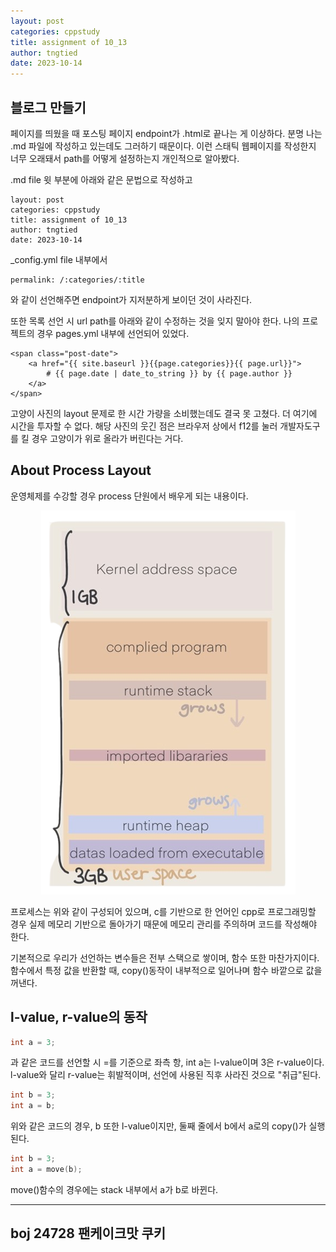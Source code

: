 ```yaml
---
layout: post
categories: cppstudy
title: assignment of 10_13
author: tngtied
date: 2023-10-14
---
```


## 블로그 만들기


페이지를 띄웠을 때 포스팅 페이지 endpoint가 .html로 끝나는 게 이상하다. 분명 나는 .md 파일에 작성하고 있는데도 그러하기 때문이다. 이런 스태틱 웹페이지를 작성한지 너무 오래돼서 path를 어떻게 설정하는지 개인적으로 알아봤다. 

.md file 윗 부분에 아래와 같은 문법으로 작성하고
```
layout: post
categories: cppstudy
title: assignment of 10_13
author: tngtied
date: 2023-10-14
```
_config.yml file 내부에서 
```
permalink: /:categories/:title
```
와 같이 선언해주면 endpoint가 지저분하게 보이던 것이 사라진다.

또한 목록 선언 시 url path를 아래와 같이 수정하는 것을 잊지 말아야 한다. 나의 프로젝트의 경우 pages.yml 내부에 선언되어 있었다. 
```
<span class="post-date">
    <a href="{{ site.baseurl }}{{page.categories}}{{ page.url}}">
        # {{ page.date | date_to_string }} by {{ page.author }}
    </a>
</span>
```

고양이 사진의 layout 문제로 한 시간 가량을 소비했는데도 결국 못 고쳤다. 더 여기에 시간을 투자할 수 없다. 
해당 사진의 웃긴 점은  브라우저 상에서 f12를 눌러 개발자도구를 킬 경우 고양이가 위로 올라가 버린다는 거다.

## About Process Layout

운영체제를 수강할 경우 process 단원에서 배우게 되는 내용이다.

<center><img src="/static/img/231014-processLayout.png"/></center>

프로세스는 위와 같이 구성되어 있으며, c를 기반으로 한 언어인 cpp로 프로그래밍할 경우 실제 메모리 기반으로 돌아가기 때문에 메모리 관리를 주의하며 코드를 작성해야 한다.

기본적으로 우리가 선언하는 변수들은 전부 스택으로 쌓이며, 함수 또한 마찬가지이다. 함수에서 특정 값을 반환할 때, copy()동작이 내부적으로 일어나며 함수 바깥으로 값을 꺼낸다.

## l-value, r-value의 동작

```c
int a = 3;
```
과 같은 코드를 선언할 시 =를 기준으로 좌측 항, int a는 l-value이며 3은 r-value이다. l-value와 달리 r-value는 휘발적이며, 선언에 사용된 직후 사라진 것으로 "취급"된다. 

```c
int b = 3;
int a = b;
```
위와 같은 코드의 경우, b 또한 l-value이지만, 둘째 줄에서 b에서 a로의 copy()가 실행된다.

```c 
int b = 3;
int a = move(b);
```
move()함수의 경우에는 stack 내부에서 a가 b로 바뀐다. 

-----

## boj 24728 팬케이크맛 쿠키


